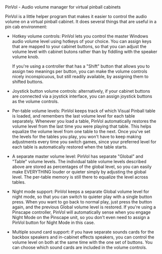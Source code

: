 PinVol - Audio volume manager for virtual pinball cabinets

PinVol is a little helper program that makes it easier to control the
audio volume on a virtual pinball cabinet.  It does several things
that are useful in a pin cab environment:

- Hotkey volume controls: PinVol lets you control the master
  Windows audio volume level using hotkeys of your choice.  You
  can assign keys that are mapped to your cabinet buttons, so
  that you can adjust the volume level with cabinet butons
  rather than by fiddling with the speaker volume knob.

  If you're using a controller that has a "Shift" button that
  allows you to assign two meanings per button, you can make
  the volume controls nicely inconspicuous, but still readily
  available, by assigning them to shifted buttons.

- Joystick button volume controls: alternatively, if your cabinet 
  buttons are connected via a joystick interface, you can assign
  joystick buttons as the volume controls.

- Per-table volume levels: PinVol keeps track of which Visual
  Pinball table is loaded, and remembers the last volume level
  for each table separately.  Whenever you load a table, PinVol
  automatically restores the volume level from the last time you
  were playing that table.  This helps equalize the volume level
  from one table to the next.  Once you've set the levels for the
  tables you play, you won't have to keep making adjustments every
  time you switch games, since your preferred level for each table
  is automatically restored when the table starts.

- A separate master volume level: PinVol has separate "Global" and
  "Table" volume levels.  The individual table volume levels
  described above are stored as percentages of the global level, 
  so you can easily make EVERYTHING louder or quieter simply by
  adjusting the global level.  The per-table memory is still there
  to equalize the level across tables.

- Night mode support: PinVol keeps a separate Global volume level
  for night mode, so that you can switch to quieter play with a
  single button press.  When you want to go back to normal play,
  just press the button again, and the previous Global volume
  level is restored.  If you're using a Pinscape controller,
  PinVol will automatically sense when you engage Night Mode
  on the Pinscape unit, so you don't even need to assign a PinVol
  button for Night Mode in this case.

- Multiple sound card support: if you have separate sounds cards
  for the backbox speakers and in-cabinet effects speakers, you
  can control the volume level on both at the same time with the
  one set of buttons.  You can choose which sound cards are
  included in the volume controls.
